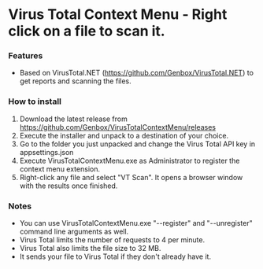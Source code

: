 # Virus Total Context Menu - Right click on a file to scan it.

### Features
* Based on VirusTotal.NET (https://github.com/Genbox/VirusTotal.NET) to get reports and scanning the files.

### How to install
1. Download the latest release from https://github.com/Genbox/VirusTotalContextMenu/releases
2. Execute the installer and unpack to a destination of your choice.
3. Go to the folder you just unpacked and change the Virus Total API key in appsettings.json
4. Execute VirusTotalContextMenu.exe as Administrator to register the context menu extension.
5. Right-click any file and select "VT Scan". It opens a browser window with the results once finished.

### Notes
* You can use VirusTotalContextMenu.exe "--register" and "--unregister" command line arguments as well.
* Virus Total limits the number of requests to 4 per minute.
* Virus Total also limits the file size to 32 MB.
* It sends your file to Virus Total if they don't already have it.